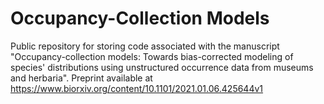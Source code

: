 # Occupancy-Collection Models 

Public repository for storing code associated with the manuscript "Occupancy-collection models: Towards bias-corrected modeling of species' distributions using unstructured occurrence data from museums and herbaria". Preprint available at https://www.biorxiv.org/content/10.1101/2021.01.06.425644v1 
